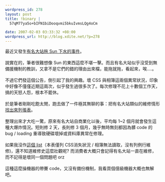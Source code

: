 ```yaml
--- 
wordpress_id: 278
layout: post
title: !binary |
  57qM77ya5o+bIFN1biDooqvmi5bkuIvmsLQg4oCm

date: 2007-02-03 03:33:32 +08:00
wordpress_url: http://blog.xdite.net/?p=278
---
```

最近又發生<a href="http://blog.xdite.net/?p=274">有名大站拖 Sun 下水的事件</a>。<br /><br />說實在的，筆者很難想像 Sun 的東西這麼不堪一擊。而且有名大站似乎沒受到無備援機制的教訓，又拿不是它們的錯的理由出來檔，能拖就拖，看起來，唉....。<br /><br />不過它們發這個公告，倒引起了我的興趣。壞 CSS 與相簿這兩個異常狀況，印象中好像不僅僅近期這兩次，似乎發生過很多次了。每次修理不花上十數個工作天，搞的天怒人怨，根本不罷休。<br /><br />於是筆者剛剛吃飽太閒，跑去做了一件極其無聊的事：把有名大站類似的維修情形<a href="http://xdite.net/paste/alwaysbroken.txt">找出來列張表</a>。<br /><br />整理出來才大吃一驚，原來有名大站自商業化以後，平均每 1~2 個月就會發生這種大爆炸情況。短則修 2 天，長則修 3 個月，幾乎無時無刻都因為髒 code 的 bug / loading 重導致硬碟壞掉或資料庫異常在修理。<br /><br />如果我沒作<a href="http://xdite.net/paste/alwaysbroken.txt">這個 list</a>（本表僅列 CSS消失狀況 / 相簿無法讀取，沒有列例行維修)，還不知道維修史這麼壯觀呢? 而消費者大概只會記得有名大站一直在維修，而不記得是壞同一個問題吧 orz<br />
<br />這種這麼操機器的帶賽 code，又沒有備份機制，我看買個億級機器大概也無解吧。<br />
